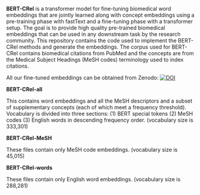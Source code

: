 **BERT-CRel** is a transformer model for fine-tuning biomedical word embeddings that are jointly learned along with concept embeddings using a pre-training phase with fastText and a fine-tuning phase with a transformer setup. The goal is to provide high quality pre-trained biomedical embeddings that can be used in any downstream task by the research community. This repository contains the code used to implement the BERT-CRel methods and generate the embeddings. The corpus used for BERT-CRel contains biomedical citations from PubMed and the concepts are from the Medical Subject Headings (MeSH codes) terminology used to index citations. 

All our fine-tuned embeddings can be obtained from Zenodo: [![DOI](https://zenodo.org/badge/DOI/10.5281/zenodo.4383195.svg)](https://doi.org/10.5281/zenodo.4383195)

**BERT-CRel-all**

This contains word embeddings and all the MeSH descriptors and a subset of supplementary concepts (each of which meet a frequency threshold). Vocabulary is divided into three sections: (1) BERT special tokens (2) MeSH codes (3) English words in descending frequency order. (vocabulary size is 333,301)

**BERT-CRel-MeSH**

These files contain only MeSH code embeddings. (vocabulary size is 45,015)

**BERT-CRel-words**

These files contain only English word embeddings. (vocabulary size is 288,281) 
